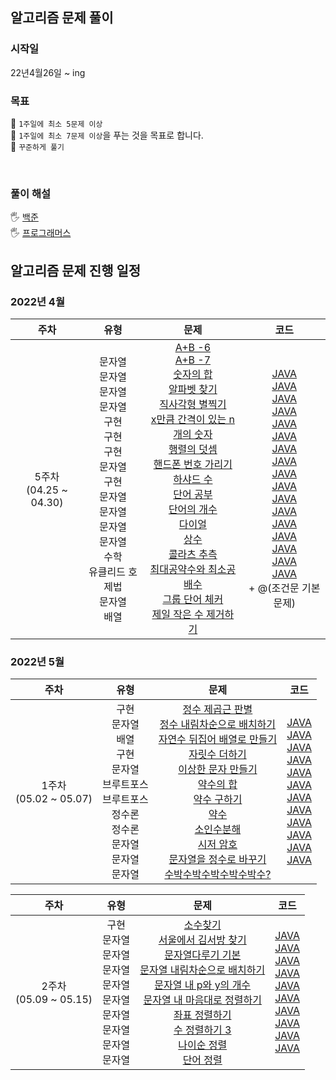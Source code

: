 <h2>알고리즘 문제 풀이</h2>
<h3>시작일</h3>
22년4월26일 ~ ing
<h3>목표</h3>

🎯 `1주일에 최소 5문제 이상`
<br />
🎯 `1주일에 최소 7문제 이상`을 푸는 것을 목표로 합니다.
<br />
🎯 `꾸준하게 풀기`

<br />

<h3>풀이 해설</h3>

🖐 [백준](https://www.notion.so/Baekjoon-c7fe3bc431a84ff2844659e397a4dedc/)
<br />
🖐 [프로그래머스](https://vivacious-plate-33b.notion.site/Programmers-7e344c9b0a8b44e990ac4538720c4315/)
<br />

<h2>알고리즘 문제 진행 일정</h2>

### 2022년 4월

|              주차               |                                                                             유형                                                                              |                                                                                                                                                                                                                                                                                                                                                                                                                                                                                                                                                                                                                                         문제                                                                                                                                                                                                                                                                                                                                                                                                                                                                                                                                                                                                                                         |                                                                                                                                                                                                                                                                                                                                                                                                                                                                                                                                                                                                                                                                                                                                                                                                                                                                                           코드                                                                                                                                                                                                                                                                                                                                                                                                                                                                                                                                                                                                                                                                                                                                                                                                                                                                                           |
|:-----------------------------:|:-----------------------------------------------------------------------------------------------------------------------------------------------------------:|:----------------------------------------------------------------------------------------------------------------------------------------------------------------------------------------------------------------------------------------------------------------------------------------------------------------------------------------------------------------------------------------------------------------------------------------------------------------------------------------------------------------------------------------------------------------------------------------------------------------------------------------------------------------------------------------------------------------------------------------------------------------------------------------------------------------------------------------------------------------------------------------------------------------------------------------------------------------------------------------------------------------------------------------------------------------------------------------------------------------------------------------------------------------------------------------------------------------------------------------------------------------------------------:|:--------------------------------------------------------------------------------------------------------------------------------------------------------------------------------------------------------------------------------------------------------------------------------------------------------------------------------------------------------------------------------------------------------------------------------------------------------------------------------------------------------------------------------------------------------------------------------------------------------------------------------------------------------------------------------------------------------------------------------------------------------------------------------------------------------------------------------------------------------------------------------------------------------------------------------------------------------------------------------------------------------------------------------------------------------------------------------------------------------------------------------------------------------------------------------------------------------------------------------------------------------------------------------------------------------------------------------------------------------------------------------------------------------------------------------------------------------------------------------------------------------------------------------------------------------------------------------------------------------------------------------------------------------------------------------------------------------------------------------------------------------------------------------------:|
|    5주차<br/>(04.25 ~ 04.30)    | 문자열<br/>문자열<br/>문자열<br/>문자열<br/>구현<br/>구현<br/>구현<br/>문자열<br/>구현 <br/>문자열 <br/>문자열 <br/>문자열 <br/>문자열 <br/>수학 <br/>유클리드 호제법 <br/>문자열<br/>배열| [A+B -6](https://www.acmicpc.net/problem/10953) <br /> [A+B -7](https://www.acmicpc.net/problem/11021) <br /> [숫자의 합](https://www.acmicpc.net/problem/11720) <br /> [알파벳 찾기](https://www.acmicpc.net/problem/10809) <br /> [직사각형 별찍기](https://programmers.co.kr/learn/courses/30/lessons/12969) <br /> [x만큼 간격이 있는 n개의 숫자](https://programmers.co.kr/learn/courses/30/lessons/12954) <br /> [행렬의 덧셈](https://programmers.co.kr/learn/courses/30/lessons/12950) <br /> [핸드폰 번호 가리기](https://programmers.co.kr/learn/courses/30/lessons/12948) <br /> [하샤드 수](https://programmers.co.kr/learn/courses/30/lessons/12947) <br /> [단어 공부](https://www.acmicpc.net/problem/1157) <br /> [단어의 개수](https://www.acmicpc.net/problem/1152) <br /> [다이얼](https://www.acmicpc.net/problem/5622) <br /> [상수](https://www.acmicpc.net/problem/2908) <br /> [콜라츠 추측](https://programmers.co.kr/learn/courses/30/lessons/12943) <br /> [최대공약수와 최소공배수](https://www.acmicpc.net/problem/2609) <br /> [그룹 단어 체커](https://www.acmicpc.net/problem/1316) <br /> [제일 작은 수 제거하기](https://programmers.co.kr/learn/courses/30/lessons/12935) | [JAVA](https://github.com/eodudsla10/Algorithm-solve/blob/master/src/BOJ/BOJ10953.java) <br />[JAVA](https://github.com/eodudsla10/Algorithm-solve/commit/8a903f7bbbe7942d53a3ee5de6e4a39f6add98f9) <br />[JAVA](https://github.com/eodudsla10/Algorithm-solve/blob/master/src/BOJ/BOJ11720.java) <br />[JAVA](https://github.com/eodudsla10/Algorithm-solve/blob/master/src/BOJ/BOJ10809.java) <br />[JAVA](https://github.com/eodudsla10/Algorithm-solve/blob/master/src/PRO/PRO12969.java) <br />[JAVA](https://github.com/eodudsla10/Algorithm-solve/blob/master/src/PRO/PRO12954.java) <br />[JAVA](https://github.com/eodudsla10/Algorithm-solve/blob/master/src/PRO/PRO12950.java) <br />[JAVA](https://github.com/eodudsla10/Algorithm-solve/blob/master/src/PRO/PRO12948.java) <br />[JAVA](https://github.com/eodudsla10/Algorithm-solve/blob/master/src/PRO/PRO12947.java) <br />[JAVA](https://github.com/eodudsla10/Algorithm-solve/blob/master/src/BOJ/BOJ1157.java) <br />[JAVA](https://github.com/eodudsla10/Algorithm-solve/blob/master/src/BOJ/BOJ1152.java) <br />[JAVA](https://github.com/eodudsla10/Algorithm-solve/blob/master/src/BOJ/BOJ5622.java) <br />[JAVA](https://github.com/eodudsla10/Algorithm-solve/blob/master/src/BOJ/BOJ2908.java) <br />[JAVA](https://github.com/eodudsla10/Algorithm-solve/blob/master/src/PRO/PRO12943.java) <br />[JAVA](https://github.com/eodudsla10/Algorithm-solve/blob/master/src/BOJ/BOJ2609.java) <br />[JAVA](https://github.com/eodudsla10/Algorithm-solve/blob/master/src/BOJ/BOJ1316.java) <br />[JAVA](https://github.com/eodudsla10/Algorithm-solve/blob/master/src/PRO/PRO12935.java) <br /> + @(조건문 기본문제) |


### 2022년 5월


|            주차             |                                                    유형                                                    |                                                                                                                                                                                                                                                                                                                                                                                                              문제                                                                                                                                                                                                                                                                                                                                                                                                              |                                                                                                                                                                                                                                                                                                                                                                                                                                                                                                                                      코드                                                                                                                                                                                                                                                                                                                                                                                                                                                                                                                                       |
|:-------------------------:|:--------------------------------------------------------------------------------------------------------:|:----------------------------------------------------------------------------------------------------------------------------------------------------------------------------------------------------------------------------------------------------------------------------------------------------------------------------------------------------------------------------------------------------------------------------------------------------------------------------------------------------------------------------------------------------------------------------------------------------------------------------------------------------------------------------------------------------------------------------------------------------------------------------------------------------------------------------:|:-----------------------------------------------------------------------------------------------------------------------------------------------------------------------------------------------------------------------------------------------------------------------------------------------------------------------------------------------------------------------------------------------------------------------------------------------------------------------------------------------------------------------------------------------------------------------------------------------------------------------------------------------------------------------------------------------------------------------------------------------------------------------------------------------------------------------------------------------------------------------------------------------------------------------------------------------------------------------------------------------------------------------------------------------------------------------------:|
| 1주차 </br> (05.02 ~ 05.07) | 구현 <br/>문자열 <br/>배열 <br/>구현 <br/>문자열  <br/>브루트포스 <br/>브루트포스 <br/>정수론 <br/>정수론 <br/>문자열 <br/>문자열 <br/>문자열 | [정수 제곱근 판별](https://programmers.co.kr/learn/courses/30/lessons/12934) <br /> [정수 내림차순으로 배치하기](https://programmers.co.kr/learn/courses/30/lessons/12933) <br /> [자연수 뒤집어 배열로 만들기](https://programmers.co.kr/learn/courses/30/lessons/12932) <br /> [자릿수 더하기](https://programmers.co.kr/learn/courses/30/lessons/12931) <br /> [이상한 문자 만들기](https://programmers.co.kr/learn/courses/30/lessons/12930) <br /> [약수의 합](https://programmers.co.kr/learn/courses/30/lessons/12928) <br /> [약수 구하기](https://www.acmicpc.net/problem/2501)  <br /> [약수 ](https://www.acmicpc.net/problem/1037)  <br /> [소인수분해](https://www.acmicpc.net/problem/11653)  <br /> [시저 암호](https://programmers.co.kr/learn/courses/30/lessons/12926)  <br /> [문자열을 정수로 바꾸기](https://programmers.co.kr/learn/courses/30/lessons/12925)  <br /> [수박수박수박수박수박수?](https://programmers.co.kr/learn/courses/30/lessons/12922) | [JAVA](https://github.com/eodudsla10/Algorithm-solve/blob/master/src/PRO/PRO12934.java) <br />[JAVA](https://github.com/eodudsla10/Algorithm-solve/commit/8375e77f81a5cd6c0f8f1a60ca44786afb69eb7a) <br />[JAVA](https://github.com/eodudsla10/Algorithm-solve/blob/master/src/PRO/PRO12932.java) <br />[JAVA](https://github.com/eodudsla10/Algorithm-solve/blob/master/src/PRO/PRO12931.java) <br />[JAVA](https://github.com/eodudsla10/Algorithm-solve/blob/master/src/PRO/PRO12930.java) <br />[JAVA](https://github.com/eodudsla10/Algorithm-solve/blob/master/src/PRO/PRO12928.java) <br />[JAVA](https://github.com/eodudsla10/Algorithm-solve/blob/master/src/BOJ/BOJ2501.java) <br />[JAVA](https://github.com/eodudsla10/Algorithm-solve/blob/master/src/BOJ/BOJ1037.java) <br />[JAVA](https://github.com/eodudsla10/Algorithm-solve/blob/master/src/BOJ/BOJ11653.java) <br />[JAVA](https://github.com/eodudsla10/Algorithm-solve/blob/master/src/PRO/PRO12926.java) <br />[JAVA](https://github.com/eodudsla10/Algorithm-solve/blob/master/src/PRO/PRO12925.java) <br />[JAVA](https://github.com/eodudsla10/Algorithm-solve/blob/master/src/PRO/PRO12922.java) |

|           주차            |                                         유형                                          |                                                                                                                                                                                                                                                                                                                                                                                                문제                                                                                                                                                                                                                                                                                                                                                                                                |                                                                                                                                                                                                                                                                                                                                                                                                                                            코드                                                                                                                                                                                                                                                                                                                                                                                                                                            |
|:-----------------------:|:-----------------------------------------------------------------------------------:|:------------------------------------------------------------------------------------------------------------------------------------------------------------------------------------------------------------------------------------------------------------------------------------------------------------------------------------------------------------------------------------------------------------------------------------------------------------------------------------------------------------------------------------------------------------------------------------------------------------------------------------------------------------------------------------------------------------------------------------------------------------------------------------------------:|:----------------------------------------------------------------------------------------------------------------------------------------------------------------------------------------------------------------------------------------------------------------------------------------------------------------------------------------------------------------------------------------------------------------------------------------------------------------------------------------------------------------------------------------------------------------------------------------------------------------------------------------------------------------------------------------------------------------------------------------------------------------------------------------------------------------------------------------------------------------------------------------:|
| 2주차<br/>(05.09 ~ 05.15) | 구현 <br/> 문자열 <br/> 문자열 <br/> 문자열 <br/> 문자열 <br/> 문자열 <br/> 문자열 <br/> 문자열 <br/> 문자열 <br/> 문자열 | [소수찾기](https://programmers.co.kr/learn/courses/30/lessons/12921?language=java) <br /> [서울에서 김서방 찾기](https://programmers.co.kr/learn/courses/30/lessons/12919) <br /> [문자열다루기 기본](https://programmers.co.kr/learn/courses/30/lessons/12918) <br /> [문자열 내림차순으로 배치하기](https://programmers.co.kr/learn/courses/30/lessons/12917) <br /> [문자열 내 p와 y의 개수](https://programmers.co.kr/learn/courses/30/lessons/12916) <br /> [문자열 내 마음대로 정렬하기](https://programmers.co.kr/learn/courses/30/lessons/12915) <br /> [좌표 정렬하기](https://www.acmicpc.net/problem/11650) <br /> [수 정렬하기 3](https://www.acmicpc.net/problem/10989) <br /> [나이순 정렬](https://www.acmicpc.net/problem/10814) <br /> [단어 정렬](https://www.acmicpc.net/problem/1181) | [JAVA](https://github.com/eodudsla10/Algorithm-solve/blob/master/src/PRO/PRO12921.java) <br /> [JAVA](https://github.com/eodudsla10/Algorithm-solve/blob/master/src/PRO/PRO12919.java) <br /> [JAVA](https://github.com/eodudsla10/Algorithm-solve/blob/master/src/PRO/PRO12918.java) <br /> [JAVA](https://github.com/eodudsla10/Algorithm-solve/blob/master/src/PRO/PRO12917.java) <br /> [JAVA](https://github.com/eodudsla10/Algorithm-solve/blob/master/src/PRO/PRO12916.java) <br /> [JAVA](https://github.com/eodudsla10/Algorithm-solve/blob/master/src/PRO/PRO12915.java) <br /> [JAVA](https://github.com/eodudsla10/Algorithm-solve/blob/master/src/BOJ/BOJ11650.java) <br /> [JAVA](https://github.com/eodudsla10/Algorithm-solve/blob/master/src/BOJ/BOJ10989.java) <br /> [JAVA](https://github.com/eodudsla10/Algorithm-solve/blob/master/src/BOJ/BOJ10814.java) <br /> [JAVA](https://github.com/eodudsla10/Algorithm-solve/blob/master/src/BOJ/BOJ1181.java) |